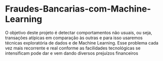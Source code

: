 # Fraudes-Bancarias-com-Machine-Learning
O objetivo deste projeto é detectar comportamentos não usuais, ou seja, transações atípicas em comparação às outras e para isso usaremos técnicas exploratória de dados e de Machine Learning. Esse problema cada vez mais recorrente e real conforme as facilidades tecnológicas se intensificam pode dar e vem dando diversos prejuízos financeiros
